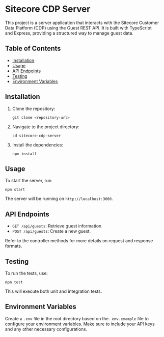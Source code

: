 # Sitecore CDP Server

This project is a server application that interacts with the Sitecore Customer Data Platform (CDP) using the Guest REST API. It is built with TypeScript and Express, providing a structured way to manage guest data.

## Table of Contents

- [Installation](#installation)
- [Usage](#usage)
- [API Endpoints](#api-endpoints)
- [Testing](#testing)
- [Environment Variables](#environment-variables)

## Installation

1. Clone the repository:
   ```
   git clone <repository-url>
   ```
2. Navigate to the project directory:
   ```
   cd sitecore-cdp-server
   ```
3. Install the dependencies:
   ```
   npm install
   ```

## Usage

To start the server, run:
```
npm start
```
The server will be running on `http://localhost:3000`.

## API Endpoints

- `GET /api/guests`: Retrieve guest information.
- `POST /api/guests`: Create a new guest.

Refer to the controller methods for more details on request and response formats.

## Testing

To run the tests, use:
```
npm test
```
This will execute both unit and integration tests.

## Environment Variables

Create a `.env` file in the root directory based on the `.env.example` file to configure your environment variables. Make sure to include your API keys and any other necessary configurations.